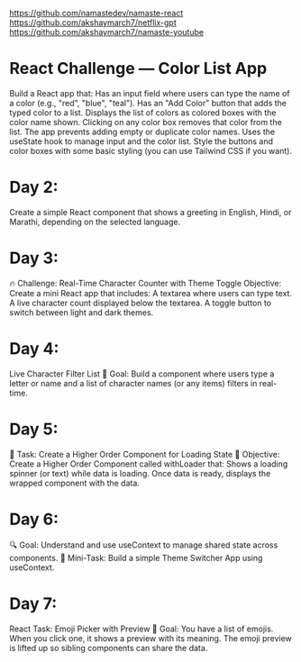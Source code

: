 https://github.com/namastedev/namaste-react
https://github.com/akshaymarch7/netflix-gpt
https://github.com/akshaymarch7/namaste-youtube

# React Challenge — Color List App
Build a React app that:
Has an input field where users can type the name of a color (e.g., "red", "blue", "teal").
Has an "Add Color" button that adds the typed color to a list.
Displays the list of colors as colored boxes with the color name shown.
Clicking on any color box removes that color from the list.
The app prevents adding empty or duplicate color names.
Uses the useState hook to manage input and the color list.
Style the buttons and color boxes with some basic styling (you can use Tailwind CSS if you want).

# Day 2: 
Create a simple React component that shows a greeting in English, Hindi, or Marathi, depending on the selected language.

# Day 3:
🔥 Challenge: Real-Time Character Counter with Theme Toggle
Objective:
Create a mini React app that includes:
A textarea where users can type text.
A live character count displayed below the textarea.
A toggle button to switch between light and dark themes.

# Day 4:
Live Character Filter List
🎯 Goal:
Build a component where users type a letter or name and a list of character names (or any items) filters in real-time.

# Day 5:
🎯 Task: Create a Higher Order Component for Loading State
📌 Objective:
Create a Higher Order Component called withLoader that:
Shows a loading spinner (or text) while data is loading.
Once data is ready, displays the wrapped component with the data.

# Day 6:
🔍 Goal: Understand and use useContext to manage shared state across components.
🧠 Mini-Task:
Build a simple Theme Switcher App using useContext.

# Day 7:
React Task: Emoji Picker with Preview
🎯 Goal:
You have a list of emojis.
When you click one, it shows a preview with its meaning.
The emoji preview is lifted up so sibling components can share the data.